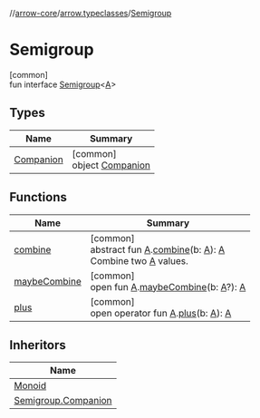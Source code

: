 //[arrow-core](../../../index.md)/[arrow.typeclasses](../index.md)/[Semigroup](index.md)

# Semigroup

[common]\
fun interface [Semigroup](index.md)&lt;[A](index.md)&gt;

## Types

| Name | Summary |
|---|---|
| [Companion](-companion/index.md) | [common]<br>object [Companion](-companion/index.md) |

## Functions

| Name | Summary |
|---|---|
| [combine](combine.md) | [common]<br>abstract fun [A](index.md).[combine](combine.md)(b: [A](index.md)): [A](index.md)<br>Combine two [A](index.md) values. |
| [maybeCombine](maybe-combine.md) | [common]<br>open fun [A](index.md).[maybeCombine](maybe-combine.md)(b: [A](index.md)?): [A](index.md) |
| [plus](plus.md) | [common]<br>open operator fun [A](index.md).[plus](plus.md)(b: [A](index.md)): [A](index.md) |

## Inheritors

| Name |
|---|
| [Monoid](../-monoid/index.md) |
| [Semigroup.Companion](-companion/-non-empty-list-semigroup/index.md) |
